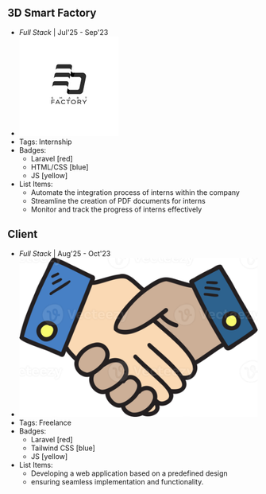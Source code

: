 ## 3D Smart Factory
- *Full Stack* | Jul'25 - Sep'23
- ![logo512](../assets/3dsf.png)
- Tags: Internship
- Badges:
  - Laravel [red]
  - HTML/CSS [blue]
  - JS [yellow]
- List Items:
  - Automate the integration process of interns within the company
  - Streamline the creation of PDF documents for interns
  - Monitor and track the progress of interns effectively


## Client
- *Full Stack* | Aug'25 - Oct'23
- ![logo512](../assets/freelance.png)
- Tags: Freelance
- Badges:
  - Laravel [red]
  - Tailwind CSS [blue]
  - JS [yellow]
- List Items:
  - Developing a web application based on a predefined design
  - ensuring seamless implementation and functionality.

